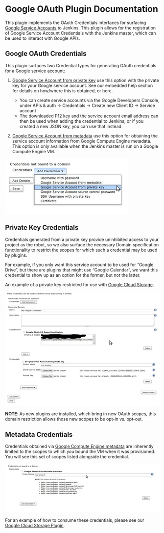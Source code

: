 # Google OAuth Plugin Documentation

This plugin implements the OAuth Credentials interfaces for surfacing [Google Service Accounts](https://cloud.google.com/iam/docs/understanding-service-accounts) to Jenkins. This plugin allows for the registration of Google Service Account Credentials with the Jenkins master, which can be used to interact with Google APIs.

## Google OAuth Credentials

This plugin surfaces two Credential types for generating OAuth credentials for a Google service account:

1. [Google Service Account from private key](https://cloud.google.com/iam/docs/creating-managing-service-account-keys) use this option with the private key for your Google service account.  See our embedded help section for details on how/where this is obtained, or here.
    * You can create service accounts via the Google Developers Console, under APIs & auth → Credentials → Create new Client ID → Service account
    * The downloaded P12 key and the service account email address can then be used when adding the credential to Jenkins; or if you created a new JSON key, you can use that instead

1. [Google Service Account from metadata](https://cloud.google.com/compute/docs/storing-retrieving-metadata) use this option for obtaining the service account information from Google Compute Engine metadata. This option is only available when the Jenkins master is run on a Google Compute Engine VM.

![drop-down image](images/dropdown.jpg)

## Private Key Credentials

Credentials generated from a private key provide uninhibited access to your project as the robot, so we also surface the necessary Domain specification functionality to restrict the scopes for which such a credential may be used by plugins.

For example, if you only want this service account to be used for “Google Drive”, but there are plugins that might use “Google Calendar”, we want this credential to show up as an option for the former, but not the latter.

An example of a private key restricted for use with [Google Cloud Storage](https://github.com/jenkinsci/google-storage-plugin).

![private-key](images/private-key.jpg)

**NOTE**: As new plugins are installed, which bring in new OAuth scopes, this domain restriction allows those new scopes to be opt-in vs. opt-out.

## Metadata Credentials

Credentials obtained via [Google Compute Engine metadata](https://cloud.google.com/compute/docs/) are inherently limited to the scopes to which you bound the VM when it was provisioned.  You will see this set of scopes listed alongside the credential.

![metadata](images/metadata.jpg)

For an example of how to consume these credentials, please see our [Google Cloud Storage Plugin](https://github.com/jenkinsci/google-storage-plugin).

